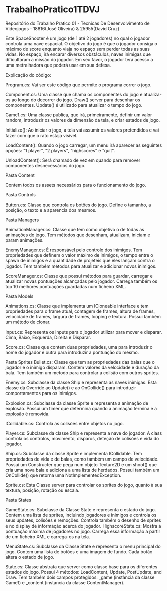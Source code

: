 # TrabalhoPratico1TDVJ
Repositório do Trabalho Pratico 01 - Tecnicas De Desenvolvimento de Videojogos - 18816(José Oliveira) & 25955(David Cruz)

Este SpaceShooter é um jogo (de 1 até 2 jogadores) no qual o jogador controla uma nave espacial. O objetivo do jogo é que o jogador consiga o máximo de score enquanto viaja no espaço sem perder todas as suas vidas. No espaço, irá encarar diversos obstáculos, naves inimigas que dificultaram a missão do jogador. Em seu favor, o jogador terá acesso a uma metralhadora que poderá usar em sua defesa.

Explicação do código:

Program.cs: Vai ser este código que permite o programa correr o jogo.

Component.cs: Uma classe que chama os componentes do jogo e atualiza-os ao longo do decorrer do jogo. Draw() server para desenhar os componentes. Update() é utilizado para atualizar o tempo do jogo.

Game1.cs: Uma classe publica, que irá, primeiramente, definir um valor random, introduzir os valores da dimensão da tela, e criar estados de jogo.

Initialize(): Ao iniciar o jogo, a tela vai assumir os valores pretendidos e vai fazer com que o rato estaja visível.

LoadContent(): Quando o jogo carregar, um menu irá aparecer as seguintes opções: "1 player", "2 players", "highscores" e "quit".

UnloadContent(): Será chamado de vez em quando para remover componentes desnecessários do jogo.

Pasta Content 

Contem todos os assets necessários para o funcionamento do jogo.

Pasta Controls 

Button.cs: Classe que controla os botões do jogo. Define o tamanho, a posição, o texto e a aparencia dos mesmos.

Pasta Managers 

AnimationManager.cs: Classe que tem como objetivo o de todas as animações do jogo. Tem métodos que desenham, atualizam, iniciam e param animações.

EnemyManager.cs: É responsável pelo controlo dos inimigos. Tem propriedades que definem o valor máximo de inimigos, o tempo entre o spawn de inimigos e a quantidade de projéteis que eles lançam contra o jogador. Tem também métodos para atualizar e adicionar novos inimigos.

ScoreManager.cs: Classe que possui métodos para guardar, carregar e atualizar novas pontuações alcançadas pelo jogador. Carrega também os top 10 melhores pontuações guardadas num ficheiro XML.

Pasta Models

 Animations.cs: Classe que implementa um ICloneable interface e tem propriedades para o frame atual, contagem de frames, altura de frames, velocidade de frames, largura de frames, looping e textura. Possui também um método de clonar.

Input.cs: Representa os inputs para o jogador utilizar para mover e disparar. Cima, Baixo, Esquerda, Direita e Disparar.

Score.cs: Classe que contem duas propriedades, uma para introduzir o nome do jogador e outra para introduzir a pontuação do mesmo.

Pasta Sprites 
Bullet.cs: Classe que tem as propriedades das balas que o jogador e o inimigo disparam. Contem valores da velocidade e duração da bala. Tem também um metodo para controlar a colisão com outros sprites.

Enemy.cs: Subclasse da classe Ship e representa as naves inimigas. Esta classe dá Override ao Update() e ao OnCollide() para introduzir comportamentos para os inimigos.

Explosion.cs: Subclasse da classe Sprite e representa a animação de explosão. Possui um timer que determina quando a animação termina e a explosão é removida.

ICollidable.cs: Controla as colisões entre objetos no jogo.

Player.cs: Subclasse da classe Ship e representa a nave do jogador. A class controla os controlos, movimento, disparos, deteção de colisões e vida do jogador.

Ship.cs: Subclasse da classe Sprite e implementa ICollidable. Tem propriedades de vida e de balas, como também um campo de velocidade. Possui um Constructer que pega num objeto Texture2D e um shoot() que cria uma nova bala e adiciona a uma lista de herdados. Possui também um OnCollide() que retorna uma NotImplementedException.

Sprite.cs: Esta Classe server para controlar os sprites do jogo, quanto à sua textura, posição, rotação ou escala.

Pasta States 

GameState.cs: Subclasse da Classe State e representa o estado do jogo. Contem uma lista de sprites, incluindo jogadores e inimigos e controla os seus updates, colisões e remoções. Controla também o desenho de sprites e no display de informação acerca do jogador.
HighscoreState.cs: Mostra a pontuação máxima de jogadores no jogo. Carrega essa informação a partir de um ficheiro XML e carrega-os na tela.

MenuState.cs: Subclasse da Classe State e representa o menu principal do jogo. Contem uma lista de botões e uma imagem de fundo. Cada botão altera o estado de jogo.

State.cs: Classe abstrata que server como classe base para os diferentes estados do jogo. Possui 4 métodos: LoadContent, Update, PostUpdate, and Draw. Tem também dois campos protegidos: _game (instância da classe Game1) e _content (instancia da classe ContentManager).
